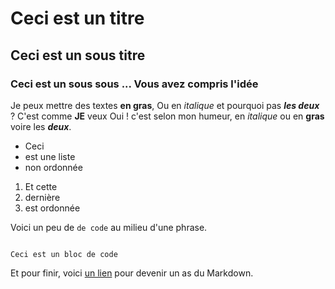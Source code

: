# Ceci est un titre
## Ceci est un sous titre
### Ceci est un sous sous ... Vous avez compris l'idée



Je peux mettre des textes **en gras**,
Ou en *italique* et pourquoi pas ***les deux*** ? C'est comme **JE** veux 
Oui ! c'est selon mon humeur, en *italique* ou en **gras** voire les ***deux***.

- Ceci 
- est une liste 
- non ordonnée 

1. Et cette 
2. dernière
3. est ordonnée

Voici un peu de `de code` au milieu d'une phrase.

```

Ceci est un bloc de code
```

Et pour finir, voici [un lien](https://guides.github.com/features/mastering-markdown/) pour devenir un as du Markdown.
